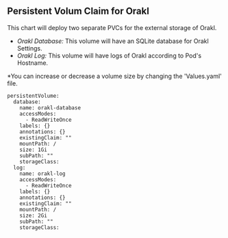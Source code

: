 ## Persistent Volum Claim for Orakl ##

This chart will deploy two separate PVCs for the external storage of Orakl.
 
- *Orakl Database:* This volume will have an SQLite database for Orakl Settings. 
- *Orakl Log:* This volume will have logs of Orakl according to Pod's Hostname.

*You can increase or decrease a volume size by changing the 'Values.yaml' file.

```
persistentVolume:
  database:
    name: orakl-database
    accessModes:
      - ReadWriteOnce
    labels: {}
    annotations: {}
    existingClaim: ""
    mountPath: /
    size: 1Gi  
    subPath: ""
    storageClass: 
  log:
    name: orakl-log
    accessModes:
      - ReadWriteOnce
    labels: {}
    annotations: {}
    existingClaim: ""
    mountPath: /
    size: 2Gi
    subPath: ""
    storageClass: 

```